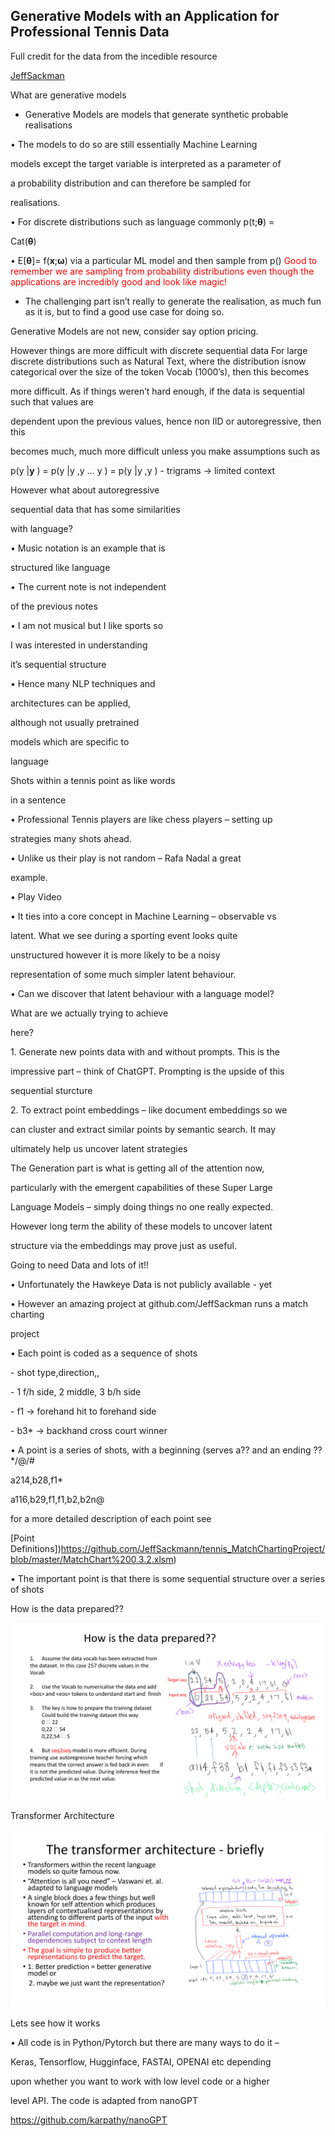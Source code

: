  
## Generative Models with an Application for Professional Tennis Data




Full credit for the data from the incedible resource 

[JeffSackman](https://github.com/JeffSackmann/tennis_MatchChartingProject)





What are generative models

* Generative Models are models that generate synthetic probable realisations

• The models to do so are still essentially Machine Learning

models except the target variable is interpreted as a parameter of

a probability distribution and can therefore be sampled for

realisations.

• For discrete distributions such as language commonly p(t;**θ**) =

Cat(**θ**)

• E[**θ**]= f(**x**;**ω**) via a particular ML model and then sample from p()
<span style="color:red">
Good to remember we are sampling from probability distributions even though the applications are incredibly good and look like magic!</span>

* The challenging part isn’t really to generate the realisation, as much fun as it is, but to find a good use case for doing so. 





Generative Models are not new, consider say option pricing.

However things are more difficult with discrete sequential data
For large discrete distributions such as Natural Text, where the distribution isnow categorical over the size of the token Vocab (1000’s), then this becomes

more difficult. As if things weren’t hard enough, if the data is sequential such that values are

dependent upon the previous values, hence non IID or autoregressive, then this

becomes much, much more difficult unless you make assumptions such as

p(y |**y** ) = p(y |y ,y … y ) = p(y |y ,y ) - trigrams -> limited context

However what about autoregressive

sequential data that has some similarities

with language?

• Music notation is an example that is

structured like language

• The current note is not independent

of the previous notes

• I am not musical but I like sports so

I was interested in understanding

it’s sequential structure

• Hence many NLP techniques and

architectures can be applied,

although not usually pretrained

models which are specific to

language


Shots within a tennis point as like words

in a sentence

• Professional Tennis players are like chess players – setting up

strategies many shots ahead.

• Unlike us their play is not random – Rafa Nadal a great

example.

• Play Video

• It ties into a core concept in Machine Learning – observable vs

latent. What we see during a sporting event looks quite

unstructured however it is more likely to be a noisy

representation of some much simpler latent behaviour.

• Can we discover that latent behaviour with a language model?



What are we actually trying to achieve

here?

1\. Generate new points data with and without prompts. This is the

impressive part – think of ChatGPT. Prompting is the upside of this

sequential sturcture

2\. To extract point embeddings – like document embeddings so we

can cluster and extract similar points by semantic search. It may

ultimately help us uncover latent strategies

The Generation part is what is getting all of the attention now,

particularly with the emergent capabilities of these Super Large

Language Models – simply doing things no one really expected.

However long term the ability of these models to uncover latent

structure via the embeddings may prove just as useful.




Going to need Data and lots of it!!

• Unfortunately the Hawkeye Data is not publicly available - yet

• However an amazing project at github.com/JeffSackman runs a match charting

project

• Each point is coded as a sequence of shots

\- shot type,direction,<depth>,<outcome>

\- 1 f/h side, 2 middle, 3 b/h side

\- f1 -> forehand hit to forehand side

\- b3\* -> backhand cross court winner

• A point is a series of shots, with a beginning (serves a?? and an ending ??\*/@/#

a214,b28,f1\*

a116,b29,f1,f1,b2,b2n@
    
for a more detailed description of each point see


[Point Definitions])https://github.com/JeffSackmann/tennis_MatchChartingProject/blob/master/MatchChart%200.3.2.xlsm)

• The important point is that there is some sequential structure over a series of shots



<a name="br11"></a> 

How is the data prepared??
    
![Image](Data_Prep.png)


Transformer Architecture
    
![Image](Transformer.png)



<a name="br13"></a> 

Lets see how it works

• All code is in Python/Pytorch but there are many ways to do it –

Keras, Tensorflow, Hugginface, FASTAI, OPENAI etc depending

upon whether you want to work with low level code or a higher

level API. The code is adapted from nanoGPT

https://github.com/karpathy/nanoGPT

